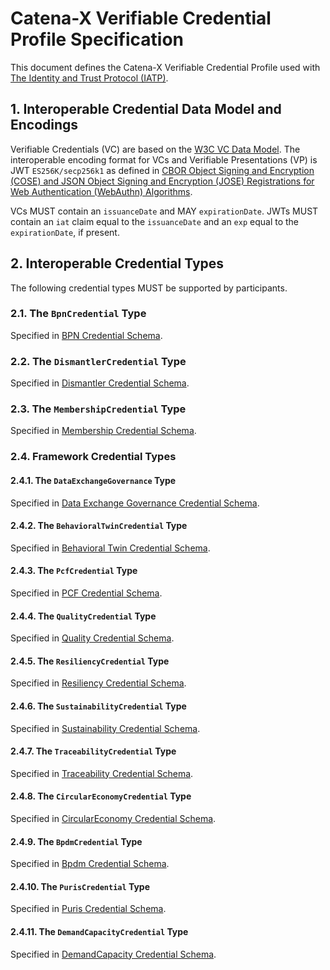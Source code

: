 # Catena-X Verifiable Credential Profile Specification

This document defines the Catena-X Verifiable Credential Profile used
with [The Identity and Trust Protocol (IATP)](https://github.com/eclipse-tractusx/identity-trust).

## 1. Interoperable Credential Data Model and Encodings

Verifiable Credentials (VC) are based on the [W3C VC Data Model](https://www.w3.org/TR/vc-data-model/#dfn-holders).
The interoperable encoding format for VCs and Verifiable Presentations (VP) is JWT `ES256K/secp256k1` as defined in
[CBOR Object Signing and Encryption (COSE) and JSON Object Signing and Encryption (JOSE) Registrations for Web Authentication (WebAuthn) Algorithms](https://datatracker.ietf.org/doc/html/rfc8812#section-3.1).

VCs MUST contain an `issuanceDate` and MAY `expirationDate`. JWTs MUST contain an `iat` claim equal to
the `issuanceDate` and an `exp` equal to the `expirationDate`, if present.

## 2. Interoperable Credential Types

The following credential types MUST be supported by participants.

### 2.1. The `BpnCredential` Type

Specified in [BPN Credential Schema](../schema/credentials/bpn.credential.schema.json).

### 2.2. The `DismantlerCredential` Type

Specified in [Dismantler Credential Schema](../schema/credentials/dismantler.credential.schema.json).

### 2.3. The `MembershipCredential` Type

Specified in [Membership Credential Schema](../schema/credentials/membership.credential.schema.json).

### 2.4. Framework Credential Types

#### 2.4.1. The `DataExchangeGovernance` Type

Specified in [Data Exchange Governance Credential Schema](../schema/credentials/dataexchange.governance.credential.schema.json).

#### 2.4.2. The `BehavioralTwinCredential` Type

Specified in [Behavioral Twin Credential Schema](../schema/credentials/behavioral.twin.credential.schema.json).

#### 2.4.3. The `PcfCredential` Type

Specified in [PCF Credential Schema](../schema/credentials/pcf.credential.schema.json).

#### 2.4.4. The `QualityCredential` Type

Specified in [Quality Credential Schema](../schema/credentials/quality.credential.schema.json).

#### 2.4.5. The `ResiliencyCredential` Type

Specified in [Resiliency Credential Schema](../schema/credentials/resiliency.credential.schema.json).

#### 2.4.6. The `SustainabilityCredential` Type

Specified in [Sustainability Credential Schema](../schema/credentials/sustainability.credential.schema.json).

#### 2.4.7. The `TraceabilityCredential` Type

Specified in [Traceability Credential Schema](../schema/credentials/traceability.credential.schema.json).

#### 2.4.8. The `CircularEconomyCredential` Type

Specified in [CircularEconomy Credential Schema](../schema/credentials/circulareconomy.credential.schema.json).

#### 2.4.9. The `BpdmCredential` Type

Specified in [Bpdm Credential Schema](../schema/credentials/bpdm.credential.schema.json).

#### 2.4.10. The `PurisCredential` Type

Specified in [Puris Credential Schema](../schema/credentials/puris.credential.schema.json).

#### 2.4.11. The `DemandCapacityCredential` Type

Specified in [DemandCapacity Credential Schema](../schema/credentials/demandcapacity.credential.schema.json).
